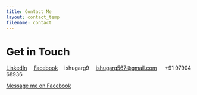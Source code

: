 ```yaml
---
title: Contact Me
layout: contact_temp
filename: contact
--- 
```


# Get in Touch


<i class="fa fa-linkedin" aria-hidden="true"></i> <a href="www.linkedin.com/in/ishugarg" title="LinkedIn">LinkedIn</a>&emsp;
<i class="fa fa-facebook" aria-hidden="true"></i> <a href="https://www.facebook.com/ishugarg567" title="facebook">Facebook</a>&emsp;
<i class="fa fa-skype" aria-hidden="true"></i> ishugarg9&emsp;
<i class="fa fa-envelope-square" aria-hidden="true"></i> ishugarg567@gmail.com &emsp;
<i class="fa fa-phone" aria-hidden="true"></i> +91 97904 68936

<i class="fa fa-facebook" aria-hidden="true"></i>
<a href="https://m.me/ishugarg567">
    Message me on Facebook
</a>

<script type="text/javascript" src="https://secure.skypeassets.com/i/scom/js/skype-uri.js"></script>
<div id="SkypeButton_Call_ishugarg9_1">
 <script type="text/javascript">
 Skype.ui({
 "name": "dropdown",
 "element": "SkypeButton_Call_ishugarg9_1",
 "participants": ["ishugarg9"]
 });
 </script>
</div>
<script src="https://apis.google.com/js/platform.js" async defer></script>
<div class="g-hangout" data-render="createhangout"></div>
